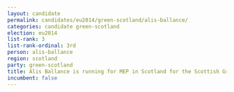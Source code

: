 ```yaml
---
layout: candidate
permalink: candidates/eu2014/green-scotland/alis-ballance/
categories: candidate green-scotland
election: eu2014
list-rank: 3
list-rank-ordinal: 3rd
person: alis-ballance
region: scotland
party: green-scotland
title: Alis Ballance is running for MEP in Scotland for the Scottish Green Party
incumbent: false
---
```

